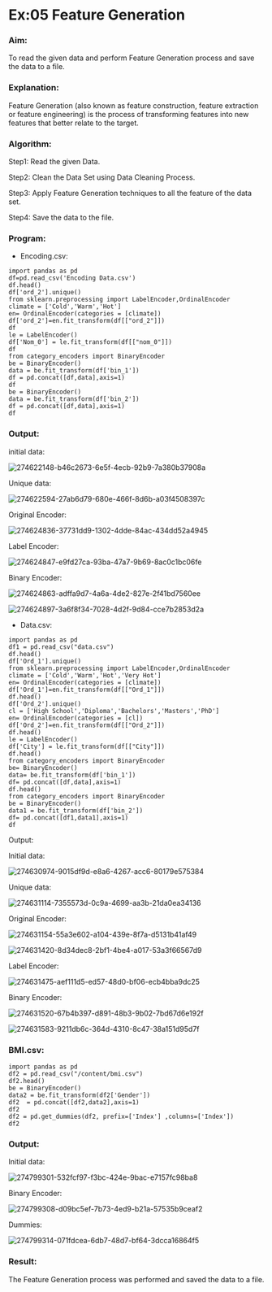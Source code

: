 # Ex:05 Feature Generation
### Aim:
To read the given data and perform Feature Generation process and save the data to a file.
### Explanation:
Feature Generation (also known as feature construction, feature extraction or feature engineering) is the process of transforming features into new features that better relate to the target.
### Algorithm:
Step1: Read the given Data.

Step2: Clean the Data Set using Data Cleaning Process.

Step3: Apply Feature Generation techniques to all the feature of the data set.

Step4: Save the data to the file.
### Program:

- Encoding.csv:
```
import pandas as pd
df=pd.read_csv('Encoding Data.csv')
df.head()
df['ord_2'].unique()
from sklearn.preprocessing import LabelEncoder,OrdinalEncoder
climate = ['Cold','Warm','Hot']
en= OrdinalEncoder(categories = [climate])
df['ord_2']=en.fit_transform(df[["ord_2"]])
df
le = LabelEncoder()
df['Nom_0'] = le.fit_transform(df[["nom_0"]])
df  
from category_encoders import BinaryEncoder
be = BinaryEncoder()
data = be.fit_transform(df['bin_1'])
df = pd.concat([df,data],axis=1)
df
be = BinaryEncoder()
data = be.fit_transform(df['bin_2'])
df = pd.concat([df,data],axis=1)
df
```
 ### Output:
 
initial data:

![274622148-b46c2673-6e5f-4ecb-92b9-7a380b37908a](https://github.com/22002102/ODD2023-Datascience-Ex-05/assets/119091638/d30275a5-b44f-43ab-971b-414b755da48d)

 Unique data:
 
![274622594-27ab6d79-680e-466f-8d6b-a03f4508397c](https://github.com/22002102/ODD2023-Datascience-Ex-05/assets/119091638/9074c13b-e06f-45c2-92ef-c9ddbbb08f7d)

 Original Encoder:
 
![274624836-37731dd9-1302-4dde-84ac-434dd52a4945](https://github.com/22002102/ODD2023-Datascience-Ex-05/assets/119091638/97cbdb20-074c-4708-ac5a-3765908e3e98)

Label Encoder:

![274624847-e9fd27ca-93ba-47a7-9b69-8ac0c1bc06fe](https://github.com/22002102/ODD2023-Datascience-Ex-05/assets/119091638/7cace677-0ac5-4d2b-9738-1d37f74ab089)

Binary Encoder:

![274624863-adffa9d7-4a6a-4de2-827e-2f41bd7560ee](https://github.com/22002102/ODD2023-Datascience-Ex-05/assets/119091638/895a43ad-3846-4c1d-858a-6e39b4165a06)

![274624897-3a6f8f34-7028-4d2f-9d84-cce7b2853d2a](https://github.com/22002102/ODD2023-Datascience-Ex-05/assets/119091638/5ad2e7f3-a7c6-4574-867d-053f73f47f74)


- Data.csv:
```
import pandas as pd
df1 = pd.read_csv("data.csv")
df.head()
df['Ord_1'].unique()
from sklearn.preprocessing import LabelEncoder,OrdinalEncoder
climate = ['Cold','Warm','Hot','Very Hot']
en= OrdinalEncoder(categories = [climate])
df['Ord_1']=en.fit_transform(df[["Ord_1"]])
df.head()
df['Ord_2'].unique()
cl = ['High School','Diploma','Bachelors','Masters','PhD']
en= OrdinalEncoder(categories = [cl])
df['Ord_2']=en.fit_transform(df[["Ord_2"]])
df.head()
le = LabelEncoder()
df['City'] = le.fit_transform(df[["City"]])
df.head()
from category_encoders import BinaryEncoder
be= BinaryEncoder()
data= be.fit_transform(df['bin_1'])
df= pd.concat([df,data],axis=1)
df.head()
from category_encoders import BinaryEncoder
be = BinaryEncoder()
data1 = be.fit_transform(df['bin_2'])
df= pd.concat([df1,data1],axis=1)
df  
```

Output:

Initial data:

![274630974-9015df9d-e8a6-4267-acc6-80179e575384](https://github.com/22002102/ODD2023-Datascience-Ex-05/assets/119091638/1042ec41-013c-4c79-898e-2e681785a51d)

Unique data:

![274631114-7355573d-0c9a-4699-aa3b-21da0ea34136](https://github.com/22002102/ODD2023-Datascience-Ex-05/assets/119091638/95c0f8c1-c7f9-4a9e-914d-14df49776d96)

Original Encoder:

![274631154-55a3e602-a104-439e-8f7a-d5131b41af49](https://github.com/22002102/ODD2023-Datascience-Ex-05/assets/119091638/49ca119a-e07f-446a-9ce5-de33a7553050)


![274631420-8d34dec8-2bf1-4be4-a017-53a3f66567d9](https://github.com/22002102/ODD2023-Datascience-Ex-05/assets/119091638/b1aeec37-027f-4cb9-b288-4c91122e81a5)


Label Encoder:

![274631475-aef111d5-ed57-48d0-bf06-ecb4bba9dc25](https://github.com/22002102/ODD2023-Datascience-Ex-05/assets/119091638/fe64fa73-9c1f-43f6-b73a-200455eaa4ff)

Binary Encoder:

![274631520-67b4b397-d891-48b3-9b02-7bd67d6e192f](https://github.com/22002102/ODD2023-Datascience-Ex-05/assets/119091638/d6652ea1-e474-4090-9d1c-120b141be1f5)


![274631583-9211db6c-364d-4310-8c47-38a151d95d7f](https://github.com/22002102/ODD2023-Datascience-Ex-05/assets/119091638/ff6a9f0d-c98a-4549-ba5c-221a3ebd2a2d)


### BMI.csv:
```
import pandas as pd
df2 = pd.read_csv("/content/bmi.csv")
df2.head()
be = BinaryEncoder()
data2 = be.fit_transform(df2['Gender'])
df2  = pd.concat([df2,data2],axis=1)
df2
df2 = pd.get_dummies(df2, prefix=['Index'] ,columns=['Index'])
df2
```
### Output:

 Initial data:
 
![274799301-532fcf97-f3bc-424e-9bac-e7157fc98ba8](https://github.com/22002102/ODD2023-Datascience-Ex-05/assets/119091638/bbe3c6c8-91fe-4c75-adc1-f79ceb9f044a)

Binary Encoder:

![274799308-d09bc5ef-7b73-4ed9-b21a-57535b9ceaf2](https://github.com/22002102/ODD2023-Datascience-Ex-05/assets/119091638/ed4bbc52-e877-4eab-b781-cc07e088a278)

Dummies:

![274799314-071fdcea-6db7-48d7-bf64-3dcca16864f5](https://github.com/22002102/ODD2023-Datascience-Ex-05/assets/119091638/8df43b18-6c6b-4b96-bbbb-51015dd14a91)

### Result:
The Feature Generation process was performed and saved the data to a file.

